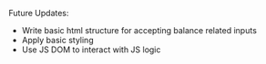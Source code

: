 Future Updates: 

- Write basic html structure for accepting balance related inputs
- Apply basic styling
- Use JS DOM to interact with JS logic